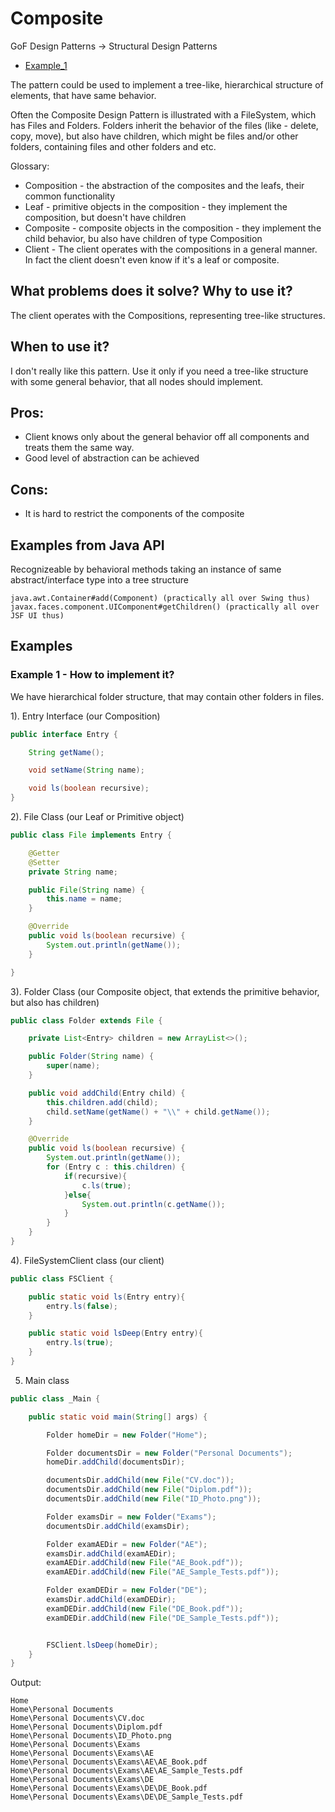 # Composite

GoF Design Patterns -> Structural Design Patterns

- [Example_1](https://github.com/Iretha/ebook-design-patterns/tree/master/src/com/smdev/gof/structural/composite) 

The pattern could be used to implement a tree-like, hierarchical structure of elements, that have same behavior. 

Often the Composite Design Pattern is illustrated with a FileSystem, which has Files and Folders.
Folders inherit the behavior of the files (like - delete, copy, move), but also have children, which
might be files and/or other folders, containing files and other folders and etc.

Glossary:
- Composition - the abstraction of the composites and the leafs, their common functionality
- Leaf - primitive objects in the composition - they implement the composition, but doesn't have children
- Composite - composite objects in the composition - they implement the child behavior, bu also have children of type Composition
- Client - The client operates with the compositions in a general manner. In fact the client doesn't even know if it's a leaf or composite.

## What problems does it solve? Why to use it?

The client operates with the Compositions, representing tree-like structures.

## When to use it?

I don't really like this pattern. 
Use it only if you need a tree-like structure with some general behavior, that all nodes should implement.

## Pros:
- Client knows only about the general behavior off all components and treats them the same way.
- Good level of abstraction can be achieved

## Cons:
- It is hard to restrict the components of the composite

## Examples from Java API
Recognizeable by behavioral methods taking an instance of same abstract/interface type into a tree structure
```
java.awt.Container#add(Component) (practically all over Swing thus)
javax.faces.component.UIComponent#getChildren() (practically all over JSF UI thus)
```
## Examples

### Example 1 - How to implement it?

We have hierarchical folder structure, that may contain other folders in files.

1). Entry Interface (our Composition)
```java
public interface Entry {

    String getName();

    void setName(String name);

    void ls(boolean recursive);
}
```
2). File Class (our Leaf or Primitive object)
```java
public class File implements Entry {

    @Getter
    @Setter
    private String name;

    public File(String name) {
        this.name = name;
    }

    @Override
    public void ls(boolean recursive) {
        System.out.println(getName());
    }

}
```
3). Folder Class (our Composite object, that extends the primitive behavior, but also has children)
```java
public class Folder extends File {

    private List<Entry> children = new ArrayList<>();

    public Folder(String name) {
        super(name);
    }

    public void addChild(Entry child) {
        this.children.add(child);
        child.setName(getName() + "\\" + child.getName());
    }

    @Override
    public void ls(boolean recursive) {
        System.out.println(getName());
        for (Entry c : this.children) {
            if(recursive){
                c.ls(true);
            }else{
                System.out.println(c.getName());
            }
        }
    }
}
```
4). FileSystemClient class (our client)
```java
public class FSClient {

    public static void ls(Entry entry){
        entry.ls(false);
    }

    public static void lsDeep(Entry entry){
        entry.ls(true);
    }
}
```
5. Main class
```java
public class _Main {

    public static void main(String[] args) {

        Folder homeDir = new Folder("Home");

        Folder documentsDir = new Folder("Personal Documents");
        homeDir.addChild(documentsDir);

        documentsDir.addChild(new File("CV.doc"));
        documentsDir.addChild(new File("Diplom.pdf"));
        documentsDir.addChild(new File("ID_Photo.png"));

        Folder examsDir = new Folder("Exams");
        documentsDir.addChild(examsDir);

        Folder examAEDir = new Folder("AE");
        examsDir.addChild(examAEDir);
        examAEDir.addChild(new File("AE_Book.pdf"));
        examAEDir.addChild(new File("AE_Sample_Tests.pdf"));

        Folder examDEDir = new Folder("DE");
        examsDir.addChild(examDEDir);
        examDEDir.addChild(new File("DE_Book.pdf"));
        examDEDir.addChild(new File("DE_Sample_Tests.pdf"));


        FSClient.lsDeep(homeDir);
    }
}
```
Output:
```
Home
Home\Personal Documents
Home\Personal Documents\CV.doc
Home\Personal Documents\Diplom.pdf
Home\Personal Documents\ID_Photo.png
Home\Personal Documents\Exams
Home\Personal Documents\Exams\AE
Home\Personal Documents\Exams\AE\AE_Book.pdf
Home\Personal Documents\Exams\AE\AE_Sample_Tests.pdf
Home\Personal Documents\Exams\DE
Home\Personal Documents\Exams\DE\DE_Book.pdf
Home\Personal Documents\Exams\DE\DE_Sample_Tests.pdf
```